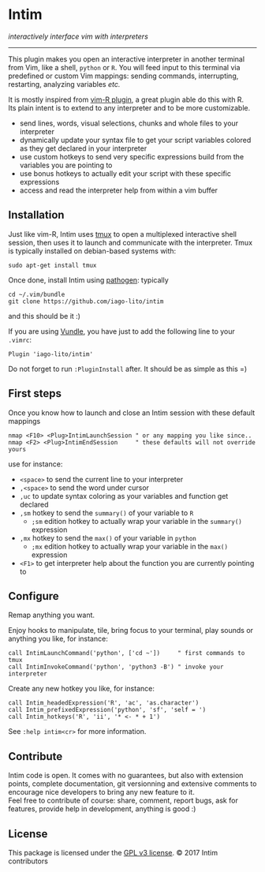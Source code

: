 # Intim

*interactively interface vim with interpreters*

---

This plugin makes you open an interactive interpreter in another terminal from
Vim, like a shell, `python` or `R`. You will feed input to this terminal via
predefined or custom Vim mappings: sending commands, interrupting, restarting,
analyzing variables *etc.*

It is mostly inspired from [vim-R
plugin](https://github.com/jcfaria/Vim-R-plugin), a great plugin able do this
with R.  
Its plain intent is to extend to any interpreter and to be more customizable.

- send lines, words, visual selections, chunks and whole files to your
  interpreter
- dynamically update your syntax file to get your script variables colored as
  they get declared in your interpreter
- use custom hotkeys to send very specific expressions build from the variables
  you are pointing to
- use bonus hotkeys to actually edit your script with these specific expressions
- access and read the interpreter help from within a vim buffer

## Installation

Just like vim-R, Intim uses [tmux](https://github.com/tmux/tmux/wiki) to open a
multiplexed interactive shell session, then uses it to launch and communicate
with the interpreter. Tmux is typically installed on debian-based systems with:

    sudo apt-get install tmux

Once done, install Intim using
[pathogen](https://github.com/tpope/vim-pathogen): typically

    cd ~/.vim/bundle
    git clone https://github.com/iago-lito/intim
    
and this should be it :)

If you are using [Vundle](https://github.com/VundleVim/Vundle.vim), you have
just to add the following line to your `.vimrc`:

    Plugin 'iago-lito/intim'

Do not forget to run `:PluginInstall` after. It should be as simple as this =)


## First steps

Once you know how to launch and close an Intim session with these default
mappings

    nmap <F10> <Plug>IntimLaunchSession " or any mapping you like since..
    nmap <F2> <Plug>IntimEndSession     " these defaults will not override yours

use for instance:

- `<space>` to send the current line to your interpreter
- `,<space>` to send the word under cursor
- `,uc` to update syntax coloring as your variables and function get declared
- `,sm` hotkey to send the `summary()` of your variable to `R`
    - `;sm` edition hotkey to actually wrap your variable in the `summary()`
  expression
- `,mx` hotkey to send the `max()` of your variable in `python`
    - `;mx` edition hotkey to actually wrap your variable in the `max()`
      expression
- `<F1>` to get interpreter help about the function you are currently pointing
  to

## Configure

Remap anything you want.

Enjoy hooks to manipulate, tile, bring focus to your terminal, play sounds or
anything you like, for instance:

    call IntimLaunchCommand('python', ['cd ~'])     " first commands to tmux
    call IntimInvokeCommand('python', 'python3 -B') " invoke your interpreter

Create any new hotkey you like, for instance:

    call Intim_headedExpression('R', 'ac', 'as.character')
    call Intim_prefixedExpression('python', 'sf', 'self = ')
    call Intim_hotkeys('R', 'ii', '* <- * + 1')

See `:help intim<cr>` for more information.

## Contribute

Intim code is open. It comes with no guarantees, but also with extension points,
complete documentation, git versionning and extensive comments to encourage nice
developers to bring any new feature to it.  
Feel free to contribute of course: share, comment, report bugs, ask for
features, provide help in development, anything is good :)

## License

This package is licensed under the [GPL v3
license](http://www.gnu.org/copyleft/gpl.html). &copy; 2017 Intim contributors

